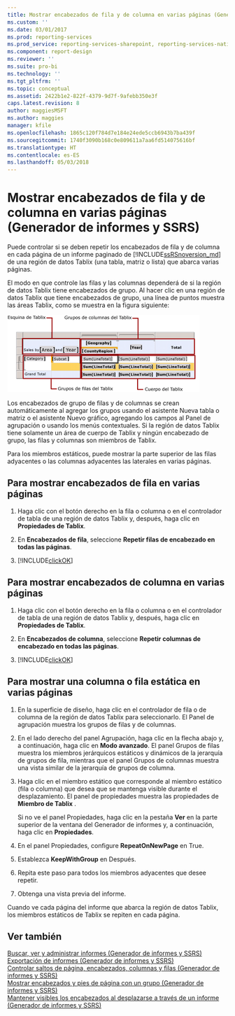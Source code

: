 ```yaml
---
title: Mostrar encabezados de fila y de columna en varias páginas (Generador de informes y SSRS) | Microsoft Docs
ms.custom: ''
ms.date: 03/01/2017
ms.prod: reporting-services
ms.prod_service: reporting-services-sharepoint, reporting-services-native
ms.component: report-design
ms.reviewer: ''
ms.suite: pro-bi
ms.technology: ''
ms.tgt_pltfrm: ''
ms.topic: conceptual
ms.assetid: 2422b1e2-822f-4379-9d7f-9afebb350e3f
caps.latest.revision: 8
author: maggiesMSFT
ms.author: maggies
manager: kfile
ms.openlocfilehash: 1865c120f784d7e184e24ede5ccb6943b7ba439f
ms.sourcegitcommit: 1740f3090b168c0e809611a7aa6fd514075616bf
ms.translationtype: HT
ms.contentlocale: es-ES
ms.lasthandoff: 05/03/2018
---
```

# <a name="display-row-and-column-headers-on-multiple-pages-report-builder-and-ssrs"></a>Mostrar encabezados de fila y de columna en varias páginas (Generador de informes y SSRS)
  Puede controlar si se deben repetir los encabezados de fila y de columna en cada página de un informe paginado de [!INCLUDE[ssRSnoversion_md](../../includes/ssrsnoversion-md.md)] de una región de datos Tablix (una tabla, matriz o lista) que abarca varias páginas.
  
 El modo en que controle las filas y las columnas dependerá de si la región de datos Tablix tiene encabezados de grupo. Al hacer clic en una región de datos Tablix que tiene encabezados de grupo, una línea de puntos muestra las áreas Tablix, como se muestra en la figura siguiente:  
  
 ![Tablix data region areas](../../reporting-services/report-design/media/rs-tablixareas.gif "Tablix data region areas")  
  
 Los encabezados de grupo de filas y de columnas se crean automáticamente al agregar los grupos usando el asistente Nueva tabla o matriz o el asistente Nuevo gráfico, agregando los campos al Panel de agrupación o usando los menús contextuales. Si la región de datos Tablix tiene solamente un área de cuerpo de Tablix y ningún encabezado de grupo, las filas y columnas son miembros de Tablix.  
  
 Para los miembros estáticos, puede mostrar la parte superior de las filas adyacentes o las columnas adyacentes las laterales en varias páginas.  
  
## <a name="to-display-row-headers-on-multiple-pages"></a>Para mostrar encabezados de fila en varias páginas  
  
1.  Haga clic con el botón derecho en la fila o columna o en el controlador de tabla de una región de datos Tablix y, después, haga clic en **Propiedades de Tablix**.  
  
2.  En **Encabezados de fila**, seleccione **Repetir filas de encabezado en todas las páginas**.  
  
3.  [!INCLUDE[clickOK](../../includes/clickok-md.md)]  
  
## <a name="to-display-column-headers-on-multiple-pages"></a>Para mostrar encabezados de columna en varias páginas  
  
1.  Haga clic con el botón derecho en la fila o columna o en el controlador de tabla de una región de datos Tablix y, después, haga clic en **Propiedades de Tablix**.  
  
2.  En **Encabezados de columna**, seleccione **Repetir columnas de encabezado en todas las páginas**.  
  
3.  [!INCLUDE[clickOK](../../includes/clickok-md.md)]  
  
## <a name="to-display-a-static-row-or-column-on-multiple-pages"></a>Para mostrar una columna o fila estática en varias páginas  
  
1.  En la superficie de diseño, haga clic en el controlador de fila o de columna de la región de datos Tablix para seleccionarlo. El Panel de agrupación muestra los grupos de filas y de columnas.  
  
2.  En el lado derecho del panel Agrupación, haga clic en la flecha abajo y, a continuación, haga clic en **Modo avanzado**. El panel Grupos de filas muestra los miembros jerárquicos estáticos y dinámicos de la jerarquía de grupos de fila, mientras que el panel Grupos de columnas muestra una vista similar de la jerarquía de grupos de columna.  
  
3.  Haga clic en el miembro estático que corresponde al miembro estático (fila o columna) que desea que se mantenga visible durante el desplazamiento. El panel de propiedades muestra las propiedades de **Miembro de Tablix** .  
  
     Si no ve el panel Propiedades, haga clic en la pestaña **Ver** en la parte superior de la ventana del Generador de informes y, a continuación, haga clic en **Propiedades**.  
  
4.  En el panel Propiedades, configure **RepeatOnNewPage** en True.  
  
5.  Establezca **KeepWithGroup** en Después.  
  
6.  Repita este paso para todos los miembros adyacentes que desee repetir.  
  
7.  Obtenga una vista previa del informe.  
  
 Cuando ve cada página del informe que abarca la región de datos Tablix, los miembros estáticos de Tablix se repiten en cada página.  
  
## <a name="see-also"></a>Ver también  
 [Buscar, ver y administrar informes &#40;Generador de informes y SSRS&#41;](../../reporting-services/report-builder/finding-viewing-and-managing-reports-report-builder-and-ssrs.md)   
 [Exportación de informes &#40;Generador de informes y SSRS&#41;](../../reporting-services/report-builder/export-reports-report-builder-and-ssrs.md)   
 [Controlar saltos de página, encabezados, columnas y filas &#40;Generador de informes y SSRS&#41;](../../reporting-services/report-design/controlling-page-breaks-headings-columns-and-rows-report-builder-and-ssrs.md)   
 [Mostrar encabezados y pies de página con un grupo &#40;Generador de informes y SSRS&#41;](../../reporting-services/report-design/display-headers-and-footers-with-a-group-report-builder-and-ssrs.md)   
 [Mantener visibles los encabezados al desplazarse a través de un informe &#40;Generador de informes y SSRS&#41;](../../reporting-services/report-design/keep-headers-visible-when-scrolling-through-a-report-report-builder-and-ssrs.md)  
  
  
